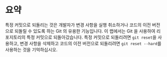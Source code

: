 # 요약

특정 커밋으로 되돌리는 것은 개발자가 변경 사항을 실행 취소하거나 코드의 이전 버전으로 되돌릴 수 있도록 하는 Git 의 유용한 기능입니다. 이 랩에서는 Git 을 사용하여 리포지토리의 특정 커밋으로 되돌아갔습니다. 특정 커밋으로 되돌리려면 `git reset`을 사용하고, 변경 사항을 삭제하고 코드의 이전 버전으로 되돌리려면 `git reset --hard`를 사용하는 것을 기억하십시오.

